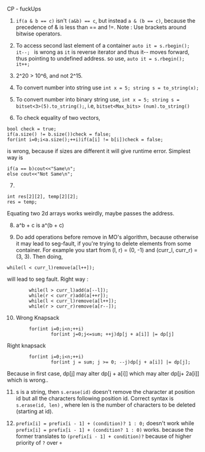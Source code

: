 CP - fuckUps

1. `if(a & b == c)` isn't `(a&b) == c`, but instead `a & (b == c)`, because the precedence of & is less than == and !=. 
Note : Use brackets around bitwise operators. 

2. To access second last element of a container 
`auto it = s.rbegin(); it--; ` is wrong as `it` is reverse iterator and thus it-- moves forward, thus pointing to undefined address. so use,
`auto it = s.rbegin(); it++; `

3. 2^20 > 10^6, and not 2^15. 

4. To convert number into string use `int x = 5; string s = to_string(x);`

5. To convert number into binary string use, `int x = 5; string s = bitset<3>(5).to_string();`, i.e, `bitset<Max_bits> (num).to_string()`

6. To check equality of two vectors, 

```
bool check = true; 
if(a.size() != b.size())check = false;
for(int i=0;i<a.size();++i)if(a[i] != b[i])check = false;
```

is wrong, because if sizes are different it will give runtime error. Simplest way is

```
if(a == b)cout<<"Same\n"; 
else cout<<"Not Same\n"; 
```

7. 
```
int res[2][2], temp[2][2]; 
res = temp; 
```
Equating two 2d arrays works weirdly, maybe passes the address. 

8. a^b + c is a^(b + c)

9. Do add operations before remove in MO's algorithm, because otherwise it may lead to seg-fault, if you're trying to delete elements from some container. For example you start from (l, r) = (0, -1) and (curr_l, curr_r) = (3, 3). Then doing, 

```
while(l < curr_l)remove(a[l++]); 
```
will lead to seg fault. Right way : 
```
        while(l > curr_l)add(a[--l]); 
        while(r < curr_r)add(a[++r]); 
        while(l < curr_l)remove(a[l++]); 
        while(r > curr_r)remove(a[r--]); 
```

10. Wrong Knapsack 
```
        for(int i=0;i<n;++i)
                for(int j=0;j<=sum; ++j)dp[j + a[i]] |= dp[j]
```
Right knapsack 
```
        for(int i=0;i<n;++i)
                for(int j = sum; j >= 0; --j)dp[j + a[i]] |= dp[j]; 
```
Because in first case, dp[j] may alter dp[j + a[i]] which may alter dp[j+ 2a[i]] which is wrong..

11. s is a string, then `s.erase(id)` doesn't remove the character at position id but all the characters following position id. Correct syntax is `s.erase(id, len)` , where len is the number of characters to be deleted (starting at id). 

12. `prefix[i] = prefix[i - 1] + (condition)? 1 : 0;` doesn't work while
`prefix[i] = prefix[i - 1] + (condition? 1 : 0)` works. because the former translates to `(prefix[i - 1] + condition)?` because of higher priority of `?` over `+`
